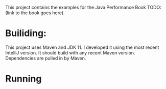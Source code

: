 This project contains the examples for the Java Performance Book
TODO: (link to the book goes here).

Builiding:
==========
This project uses Maven and JDK 11. I developed it using the most recent IntelliJ version.
It should build with any recent Maven version. Dependencies are pulled in by Maven.

Running
=======

